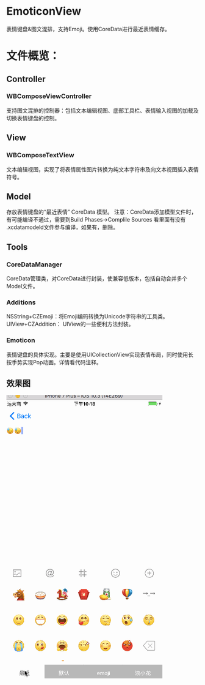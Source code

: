 # EmoticonView
表情键盘&amp;图文混排，支持Emoji。使用CoreData进行最近表情缓存。

# 文件概览：
## Controller
### WBComposeViewController
支持图文混排的控制器：包括文本编辑视图、底部工具栏、表情输入视图的加载及切换表情键盘的控制。

## View
### WBComposeTextView
文本编辑视图，实现了将表情属性图片转换为纯文本字符串及向文本视图插入表情符号。

## Model
存放表情键盘的“最近表情” CoreData 模型。
注意：CoreData添加模型文件时，有可能编译不通过，需要到Build Phases->Complile Sources 看里面有没有 .xcdatamodeld文件参与编译，如果有，删除。

## Tools 
### CoreDataManager
CoreData管理类，对CoreData进行封装，使兼容低版本，包括自动合并多个Model文件。

### Additions
NSString+CZEmoji：将Emoji编码转换为Unicode字符串的工具类。
UIView+CZAddition： UIView的一些便利方法封装。

### Emoticon
表情键盘的具体实现。主要是使用UICollectionView实现表情布局，同时使用长按手势实现Pop动画。详情看代码注释。

## 效果图
![image](https://github.com/HONG321/EmoticonView/blob/master/EmoticonView/EmoticonView/ScreenShot/表情键盘.gif)



